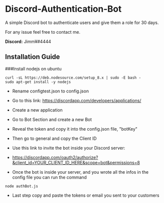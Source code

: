 # Discord-Authentication-Bot
A simple Discord bot to authenticate users and give them a role for 30 days.

For any issue feel free to contact me.

**Discord:** Jimm¥#4444


## Installation Guide

###Install nodejs on ubuntu
```
curl -sL https://deb.nodesource.com/setup_8.x | sudo -E bash -
sudo apt-get install -y nodejs
```

- Rename configtest.json to config.json

- Go to this link: https://discordapp.com/developers/applications/
- Create a new application 
- Go to Bot Section and create a new Bot
- Reveal the token and copy it into the config.json file, "botKey"
- Then go to general and copy the Client ID
- Use this link to invite the bot inside your Discord server: 
- https://discordapp.com/oauth2/authorize?&client_id=YOUR_CLIENT_ID_HERE&scope=bot&permissions=8

- Once the bot is inside your server, and you wrote all the infos in the config file you can run the command 
```
node authBot.js
```

- Last step copy and paste the tokens or email you sent to your customers
